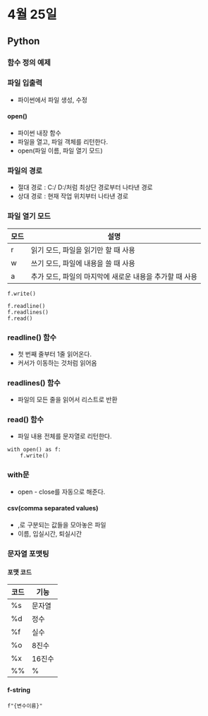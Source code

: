 # 4월 25일
## Python
### 함수 정의 예제
### 파일 입출력
- 파이썬에서 파일 생성, 수정

#### open()
- 파이썬 내장 함수
- 파일을 열고, 파일 객체를 리턴한다.
- open(파일 이름, 파일 열기 모드)

### 파일의 경로
- 절대 경로 : C:/ D:/처럼 최상단 경로부터 나타낸 경로
- 상대 경로 : 현재 작업 위치부터 나타낸 경로

### 파일 열기 모드
모드 | 설명
----|----
r | 읽기 모드, 파일을 읽기만 할 때 사용
w | 쓰기 모드, 파일에 내용을 쓸 때 사용
a | 추가 모드, 파일의 마지막에 새로운 내용을 추가할 때 사용


```python3
f.write()
```

```python3
f.readline()
f.readlines()
f.read()
```

### readline() 함수
- 첫 번째 줄부터 1줄 읽어온다.
- 커서가 이동하는 것처럼 읽어옴
  
### readlines() 함수
- 파일의 모든 줄을 읽어서 리스트로 반환

### read() 함수
- 파일 내용 전체를 문자열로 리턴한다.

```python3
with open() as f:
    f.write()
```

### with문
- open - close를 자동으로 해준다.

#### csv(comma separated values)
- ,로 구분되는 값들을 모아놓은 파일
- 이름, 입실시간, 퇴실시간

### 문자열 포맷팅

#### 포맷 코드
코드 | 기능
-----|-----
%s | 문자열
%d | 정수
%f | 실수
%o | 8진수
%x | 16진수
%% | %

#### f-string
```Python3
f"{변수이름}"
```